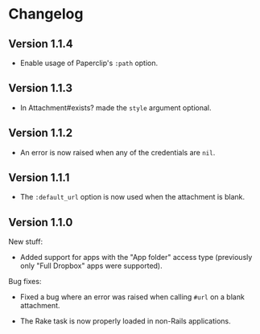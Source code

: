 # Changelog

## Version 1.1.4

- Enable usage of Paperclip's `:path` option.

## Version 1.1.3

- In Attachment#exists? made the `style` argument optional.

## Version 1.1.2

- An error is now raised when any of the credentials are `nil`.

## Version 1.1.1

- The `:default_url` option is now used when the attachment is blank.

## Version 1.1.0

New stuff:

- Added support for apps with the "App folder" access type (previously
  only "Full Dropbox" apps were supported).

Bug fixes:

- Fixed a bug where an error was raised when calling `#url` on a blank
  attachment.

- The Rake task is now properly loaded in non-Rails applications.
